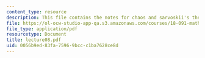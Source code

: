```yaml
---
content_type: resource
description: This file contains the notes for chaos and sarvoskii's theorem.
file: https://ol-ocw-studio-app-qa.s3.amazonaws.com/courses/18-091-mathematical-exposition-spring-2005/0056b9ed83fa75969bccc1ba7628ce8d_lecture08.pdf
file_type: application/pdf
resourcetype: Document
title: lecture08.pdf
uid: 0056b9ed-83fa-7596-9bcc-c1ba7628ce8d
---
```

